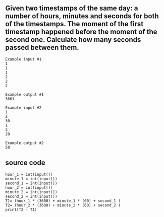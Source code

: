 ## Given two timestamps of the same day: a number of hours, minutes and seconds for both of the timestamps. The moment of the first timestamp happened before the moment of the second one. Calculate how many seconds passed between them.

```
Example input #1
1
1
1
2
2
2

Example output #1
3661

```

```
Example input #2
1
2
30
1
3
20

Example output #2
50

```

## source code
```
hour_1 = int(input())
minute_1 = int(input())
second_1 = int(input())
hour_2 = int(input())
minute_2 = int(input())
second_2 = int(input())
T1= (hour_1 * (3600) + minute_1 * (60) + second_1 )
T2= (hour_2 * (3600) + minute_2 * (60) + second_2 )
print(T2 - T1)
```
